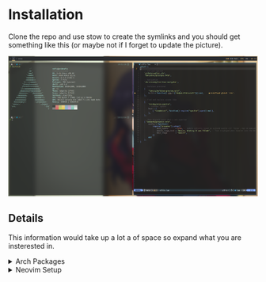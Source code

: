 # Installation

Clone the repo and use stow to create the symlinks and you should get something like this (or maybe not if I forget to update the picture).

![Arch](/resources/main.png)

## Details

This information would take up a lot a of space so expand what you are insterested in.

<details>
<summary>Arch Packages</summary>

Probably missed some but the most important ones are here I guess.

| Name                     | Source | Description               |
| :----------------------- | :----- | :------------------------ |
| stow                     | APKG   | Create symlinks           |
| feh                      | APKG   | Set desktop Image         |
| flameshot                | APKG   | Screenshots               |
| exa                      | APKG   | Better ls                 |
| lazygit                  | APKG   | Git terminal integration  |
| redshift                 | APKG   | Monitor color temperature |
| ttf-ms-fonts             | AUR    | Core Microsoft fonts      |
| google-chrome            | AUR    | Browser                   |
| darkman                  | AUR    | Darkmode                  |
| cpu-x                    | AUR    | Hardware information      |
| openrgb                  | AUR    | RGB control               |
| spotify, spotify-adblock | AUR    | Music player and adblock  |
| hdparm                   | APKG   | HDD spindown util         |
| fzf                      | APKG   | Fuzzy search              |
| zsh, oh-my-zsh           | APKG   | Shell with framework      |
| pipewire                 | APKG   | Audio                     |
| picom                    | APKG   | Blur                      |
| rofi                     | APKG   | Quick Laucher             |
| polybar                  | APKG   | Nicer status bar          |
| alacritty                | APKG   | Terminal                  |

</details>

<details>
<summary>Neovim Setup</summary>

## Requirements

- [Neovim](https://neovim.io) (Version 0.8.0 or later)
- [NerdFonts](https://www.nerdfonts.com)
- [RipGrep](https://github.com/BurntSushi/ripgrep)
- Terminal with True Color

## Plugins

I use [Lazy](https://github.com/folke/lazy.nvim) as my plugin manager

#### Theme and Rice

- [navarasu/onedark.nvim](https://github.com/navarasu/onedark.nvim) - Recently became an Atom fanboy
- [nvim-lualine/lualine.nvim](https://github.com/nvim-lualine/lualine.nvim) - Status Line
- [romgrk/barbar.nvim](https://github.com/romgrk/barbar.nvim) - Nicer Tabs
- [nvim-tree/nvim-web-devicons](https://github.com/nvim-tree/nvim-web-devicons) - Icons
- [goolord/alpha-nvim](https://github.com/goolord/alpha-nvim) - Cool startup menu

#### Utilities

- [lukas-reineke/indent-blankline.nvim](https://github.com/lukas-reineke/indent-blankline.nvim) - Indentation
- [tpope/vim-commentary](https://github.com/tpope/vim-commentary) - Fast comments
- [tpope/vim-surround](https://github.com/tpope/surround) - Fast surround changer
- [iamcco/markdown-preview.nvim](https://github.com/iamcco/markdown-preview.nvim) - Markdown Previewer
- [windwp/nvim-autopairs](https://github.com/windwp/nvim-autopairs) - Bracket Pairing
- [nvim-neo-tree/neo-tree.nvim](https://github.com/nvim-neo-tree/neo-tree.nvim) - File Tree
- [nvim-treesitter/nvim-treesitter](https://github.com/nvim-treesitter/nvim-treesitter) - Better Syntax Highlight
- [windwp/nvim-spectre](https://github.com/windwp/nvim-spectre) - Find and Replace VSCode like
- [andweeb/presence.nvim](https://github.com/andweeb/presence.nvim) - Show discord users that u are superior
- [akinsho/git-conflict.nvim](https://github.com/akinsho/git-conflict.nvim) - Conflict Resolving tool

#### LSP & Completion

- [VonHeikemen/lsp-zero.nvim](https://github.com/VonHeikemen/lsp-zero.nvim) - Amalgamation of LSP and CMP

#### File and Window Navigation

- [christoomey/vim-tmux-navigator](https://github.com/christoomey/vim-tmux-navigator) - Tmux and Window Navigator
- [nvim-lua/telescope.nvim](https://github.com/nvim-lua/telescope.nvim) - Telescope and Dependencies
- [nvim-lua/plenary.nvim](https://github.com/nvim-lua/plenary.nvim)
- [nvim-lua/popup.nvim](https://github.com/nvim-lua/popup.nvim)
- [jremmen/vim-ripgrep](https://github.com/jremmen/vim-ripgrep)

</details>

